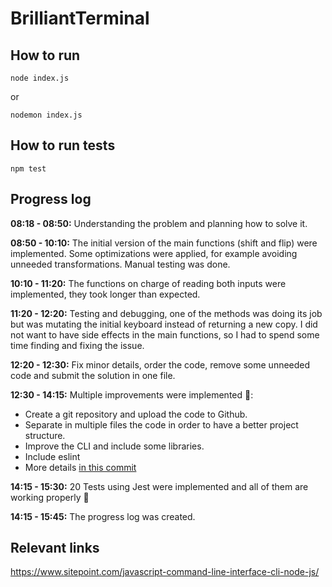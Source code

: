 # BrilliantTerminal

## How to run
```
node index.js
```
or
```
nodemon index.js
```

## How to run tests
```
npm test
```

## Progress log
**08:18 - 08:50:**
Understanding the problem and planning how to solve it.

**08:50 - 10:10:**
The initial version of the main functions (shift and flip) were implemented.
Some optimizations were applied, for example avoiding unneeded transformations. Manual testing was done.

**10:10 - 11:20:**
The functions on charge of reading both inputs were implemented, they took longer than expected.

**11:20 - 12:20:**
Testing and debugging, one of the methods was doing its job but was mutating the initial keyboard instead of returning a new copy.
I did not want to have side effects in the main functions, so I had to spend some time finding and fixing the issue.

**12:20 - 12:30:**
Fix minor details, order the code, remove some unneeded code and submit the solution in one file.

**12:30 - 14:15:**
Multiple improvements were implemented 🧐:
- Create a git repository and upload the code to Github.
- Separate in multiple files the code in order to have a better project structure.
- Improve the CLI and include some libraries.
- Include eslint
- More details [in this commit](https://github.com/LuisMesa/BrilliantTerminal/commit/8292a1925be1a483ead4a4678ab48addfc933993)

**14:15 - 15:30:**
20 Tests using Jest were implemented and all of them are working properly 🎉

**14:15 - 15:45:**
The progress log was created.

## Relevant links
https://www.sitepoint.com/javascript-command-line-interface-cli-node-js/
